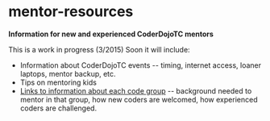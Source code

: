 # mentor-resources
**Information for new and experienced CoderDojoTC mentors**

This is a work in progress (3/2015)  Soon it will include:

- Information about CoderDojoTC events -- timing, internet access, loaner laptops, mentor backup, etc.
- Tips on mentoring kids
- [Links to information about each code group](https://github.com/CoderDojoTC/coderdojotc.github.com) -- background needed to mentor in that group, how new coders are welcomed, how experienced coders are challenged.
